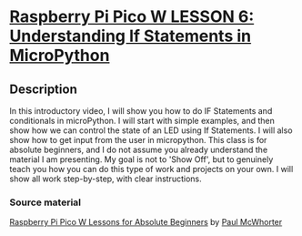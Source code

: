 # [Raspberry Pi Pico W LESSON 6: Understanding If Statements in MicroPython](https://www.youtube.com/watch?v=mS4YcJ0FcOU&list=PLGs0VKk2DiYz8js1SJog21cDhkBqyAhC5&index=6)

## Description

In this introductory video, I will show you how to do IF
Statements and conditionals in microPython. I will start
with simple examples, and then show how we can control the
state of an LED using If Statements. I will also show how
to get input from the user in micropython. This class is
for absolute beginners, and I do not assume you already
understand the material I am presenting. My goal is not to
'Show Off', but to genuinely teach you how you can do this
type of work and projects on your own. I will show all work
step-by-step, with clear instructions.

### Source material

[Raspberry Pi Pico W Lessons for Absolute Beginners](https://www.youtube.com/playlist?list=PLGs0VKk2DiYz8js1SJog21cDhkBqyAhC5) by
[Paul McWhorter](https://www.youtube.com/c/mcwhorpj/playlists)
